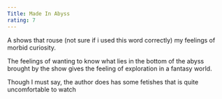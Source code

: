 ```yaml
---
Title: Made In Abyss
rating: 7
---
```

A shows that rouse (not sure if i used this word correctly) my feelings of morbid curiosity. 

The feelings of wanting to know what lies in the bottom of the abyss brought by the show gives the feeling of exploration in a fantasy world.

Though I must say, the author does has some fetishes that is quite uncomfortable to watch